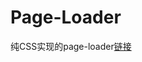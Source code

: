 # Page-Loader
纯CSS实现的page-loader[链接](https://codeburst.io/how-to-create-a-beautiful-animated-loader-with-nothing-but-css-d1962fc5a66c)